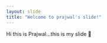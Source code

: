 ```yaml
---
layout: slide
title: "Welcome to prajwal's slide!"
---
```

Hi this is Prajwal...this is my slide :tada:
